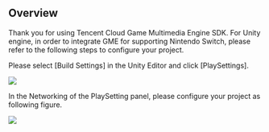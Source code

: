 ## Overview
Thank you for using Tencent Cloud Game Multimedia Engine SDK. For Unity engine, in order to integrate GME for supporting Nintendo Switch, please refer to the following steps to configure your project.

Please select [Build Settings] in the Unity Editor and click [PlaySettings].

![](https://main.qcloudimg.com/raw/d2c0a9c90d132e7ce2af60f266be73b0.png)

In the Networking of the PlaySetting panel, please configure your project as following figure.

![](https://main.qcloudimg.com/raw/e969e7fdccf50b007fa3dff4bb02b64a.png)